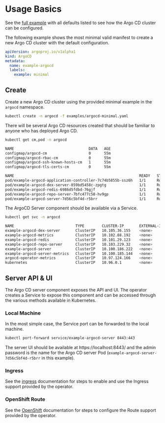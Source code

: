 # Usage Basics

See the [full example][example_argocd_defaults] with all defaults listed to see how the Argo CD cluster can be configured.

The following example shows the most minimal valid manifest to create a new Argo CD cluster with the default configuration.

```yaml
apiVersion: argoproj.io/v1alpha1
kind: ArgoCD
metadata:
  name: example-argocd
  labels:
    example: minimal
```

## Create

Create a new Argo CD cluster using the provided minimal example in the `argocd` namespace.

```bash
kubectl create -n argocd -f examples/argocd-minimal.yaml
```

There will be several Argo CD resources created that should be familiar to anyone who has deployed Argo CD.

```bash
kubectl get cm,pod -n argocd
```
```bash
NAME                                  DATA   AGE
configmap/argocd-cm                   0      55m
configmap/argocd-rbac-cm              0      55m
configmap/argocd-ssh-known-hosts-cm   1      55m
configmap/argocd-tls-certs-cm         0      55m

NAME                                                         READY   STATUS    RESTARTS   AGE
pod/example-argocd-application-controller-7c74b5855b-ssz6h   1/1     Running   0          55m
pod/example-argocd-dex-server-859bd5458c-zpgtg               1/1     Running   0          55m
pod/example-argocd-redis-6986d5fdbd-76gjf                    1/1     Running   0          55m
pod/example-argocd-repo-server-7bfc477c58-hv9gp              1/1     Running   0          55m
pod/example-argocd-server-7d56c5bf4d-r5brr                   1/1     Running   0          55m
```

The ArgoCD Server component should be available via a Service.

```bash
kubectl get svc -n argocd
```
```bash
NAME                            TYPE        CLUSTER-IP       EXTERNAL-IP   PORT(S)             AGE
example-argocd-dex-server       ClusterIP   10.105.36.155    <none>        5556/TCP,5557/TCP   2m28s
example-argocd-metrics          ClusterIP   10.102.88.192    <none>        8082/TCP            2m28s
example-argocd-redis            ClusterIP   10.101.29.123    <none>        6379/TCP            2m28s
example-argocd-repo-server      ClusterIP   10.103.229.32    <none>        8081/TCP,8084/TCP   2m28s
example-argocd-server           ClusterIP   10.100.186.222   <none>        80/TCP,443/TCP      2m28s
example-argocd-server-metrics   ClusterIP   10.100.185.144   <none>        8083/TCP            2m28s
argocd-operator-metrics         ClusterIP   10.97.124.166    <none>        8383/TCP,8686/TCP   23m
kubernetes                      ClusterIP   10.96.0.1        <none>        443/TCP             44m
```

## Server API & UI

The Argo CD server component exposes the API and UI. The operator creates a Service to expose this component and 
can be accessed through the various methods available in Kubernetes.

### Local Machine

In the most simple case, the Service port can be forwarded to the local machine.

```bash
kubectl port-forward service/example-argocd-server 8443:443
```

The server UI should be available at https://localhost:8443/ and the admin password is the name for the Argo CD server 
Pod (`example-argocd-server-7d56c5bf4d-r5brr` in this example).

### Ingress

See the [ingress][docs_ingress] documentation for steps to enable and use the Ingress support provided by the operator. 

### OpenShift Route

See the [OpenShift][docs_openshift] documentation for steps to configure the Route support provided by the operator.

[docs_ingress]:./ingress.md
[docs_openshift]:../install/openshift.md
[example_argocd_defaults]:https://github.com/argoproj-labs/argocd-operator/blob/master/examples/argocd-default.yaml
